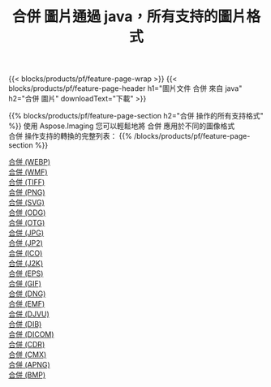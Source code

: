 ﻿---
title: 合併 圖片通過 java，所有支持的圖片格式 
weight: 3920
url: /zh-hant/java/merge 
lang: zh-hant
langdirlevel: 2
locales: zh-hans,ja,it,ru,de,es,fr,nl,id,lt,pl,pt,vi,tr,ko,zh-hant,ar,hi,th,sv,cs,uk,he
description: 使用 Aspose.Imaging 你可以輕鬆地通過 java 獲取 合併 圖像
---

{{< blocks/products/pf/feature-page-wrap >}}
{{< blocks/products/pf/feature-page-header h1="圖片文件 合併 來自 java" h2="合併 圖片" downloadText="下載" >}}


{{% blocks/products/pf/feature-page-section  h2="合併 操作的所有支持格式" %}}
使用 Aspose.Imaging 您可以輕鬆地將 合併 應用於不同的圖像格式
<br/>
合併 操作支持的轉換的完整列表：
{{% /blocks/products/pf/feature-page-section %}}
<div class="container-fluid productfamilypage bg-gray">
    <div class="convertypes bg-gray agp-content section">
        <div class="container">
		<div class="row other-converters">
		    <div class='col-md-2 other-converter remove-lp remove-rp'><a href="/imaging/zh-hant/java/merge/webp" >合併 (WEBP)</a></div><div class='col-md-2 other-converter remove-lp remove-rp'><a href="/imaging/zh-hant/java/merge/wmf" >合併 (WMF)</a></div><div class='col-md-2 other-converter remove-lp remove-rp'><a href="/imaging/zh-hant/java/merge/tiff" >合併 (TIFF)</a></div><div class='col-md-2 other-converter remove-lp remove-rp'><a href="/imaging/zh-hant/java/merge/png" >合併 (PNG)</a></div><div class='col-md-2 other-converter remove-lp remove-rp'><a href="/imaging/zh-hant/java/merge/svg" >合併 (SVG)</a></div><div class='col-md-2 other-converter remove-lp remove-rp'><a href="/imaging/zh-hant/java/merge/odg" >合併 (ODG)</a></div><div class='col-md-2 other-converter remove-lp remove-rp'><a href="/imaging/zh-hant/java/merge/otg" >合併 (OTG)</a></div><div class='col-md-2 other-converter remove-lp remove-rp'><a href="/imaging/zh-hant/java/merge/jpg" >合併 (JPG)</a></div><div class='col-md-2 other-converter remove-lp remove-rp'><a href="/imaging/zh-hant/java/merge/jp2" >合併 (JP2)</a></div><div class='col-md-2 other-converter remove-lp remove-rp'><a href="/imaging/zh-hant/java/merge/ico" >合併 (ICO)</a></div><div class='col-md-2 other-converter remove-lp remove-rp'><a href="/imaging/zh-hant/java/merge/j2k" >合併 (J2K)</a></div><div class='col-md-2 other-converter remove-lp remove-rp'><a href="/imaging/zh-hant/java/merge/eps" >合併 (EPS)</a></div><div class='col-md-2 other-converter remove-lp remove-rp'><a href="/imaging/zh-hant/java/merge/gif" >合併 (GIF)</a></div><div class='col-md-2 other-converter remove-lp remove-rp'><a href="/imaging/zh-hant/java/merge/dng" >合併 (DNG)</a></div><div class='col-md-2 other-converter remove-lp remove-rp'><a href="/imaging/zh-hant/java/merge/emf" >合併 (EMF)</a></div><div class='col-md-2 other-converter remove-lp remove-rp'><a href="/imaging/zh-hant/java/merge/djvu" >合併 (DJVU)</a></div><div class='col-md-2 other-converter remove-lp remove-rp'><a href="/imaging/zh-hant/java/merge/dib" >合併 (DIB)</a></div><div class='col-md-2 other-converter remove-lp remove-rp'><a href="/imaging/zh-hant/java/merge/dicom" >合併 (DICOM)</a></div><div class='col-md-2 other-converter remove-lp remove-rp'><a href="/imaging/zh-hant/java/merge/cdr" >合併 (CDR)</a></div><div class='col-md-2 other-converter remove-lp remove-rp'><a href="/imaging/zh-hant/java/merge/cmx" >合併 (CMX)</a></div><div class='col-md-2 other-converter remove-lp remove-rp'><a href="/imaging/zh-hant/java/merge/apng" >合併 (APNG)</a></div><div class='col-md-2 other-converter remove-lp remove-rp'><a href="/imaging/zh-hant/java/merge/bmp" >合併 (BMP)</a></div>
                </div>
        </div>
    </div>
</div>
<br/>
